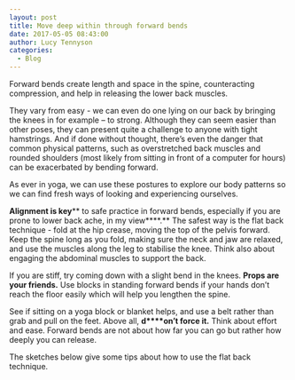 ```yaml
---
layout: post
title: Move deep within through forward bends
date: 2017-05-05 08:43:00
author: Lucy Tennyson
categories:
  - Blog
---
```



Forward bends create length and space in the spine, counteracting compression, and help in releasing the lower back muscles.

They vary from easy - we can even do one lying on our back by bringing the knees in for example – to strong. Although they can seem easier than other poses, they can present quite a challenge to anyone with tight hamstrings. And if done without thought, there’s even the danger that common physical patterns, such as overstretched back muscles and rounded shoulders (most likely from sitting in front of a computer for hours) can be exacerbated by bending forward.

As ever in yoga, we can use these postures to explore our body patterns so we can find fresh ways of looking and experiencing ourselves.

**Alignment is key**** to safe practice in forward bends, especially if you are prone to lower back ache, in my view****.**&nbsp;The safest way is the flat back technique - fold at the hip crease, moving the top of the pelvis forward. Keep the spine long as you fold, making sure the neck and jaw are relaxed, and use the muscles along the leg to stabilise the knee. Think also about engaging the abdominal muscles to support the back.

If you are stiff, try coming down with a slight bend in the knees. **Props are your friends.**&nbsp;Use blocks in standing forward bends if your hands don’t reach the floor easily which will help you lengthen the spine.

See if sitting on a yoga block or blanket helps, and use a belt rather than grab and pull on the feet. Above all, **d****on’t force it.**&nbsp;Think about effort and ease. Forward bends are not about how far you can go but rather how deeply you can release.

The sketches below give some tips about how to use the flat back technique.